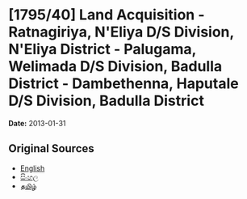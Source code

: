 # [1795/40] Land Acquisition - Ratnagiriya, N'Eliya D/S Division, N'Eliya District - Palugama, Welimada D/S Division, Badulla District - Dambethenna, Haputale D/S Division, Badulla District

**Date:** 2013-01-31

## Original Sources

- [English](https://documents.gov.lk/view/extra-gazettes/2013/1/1795-40_E.pdf)
- [සිංහල](https://documents.gov.lk/view/extra-gazettes/2013/1/1795-40_S.pdf)
- [தமிழ்](https://documents.gov.lk/view/extra-gazettes/2013/1/1795-40_T.pdf)
